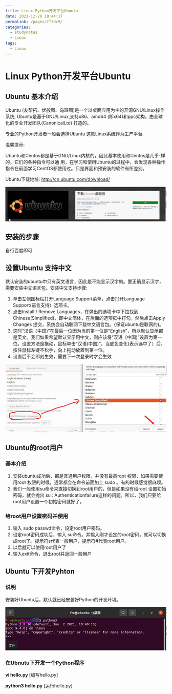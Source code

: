 ```yaml
---
title: Linux Python开发平台Ubuntu
date: 2021-12-20 18:44:17
permalink: /pages/ff3dc9/
categories:
  - studynotes
  - Linux
tags:
  - Linux
---
```

# Linux Python开发平台Ubuntu

## Ubuntu 基本介绍

Ubuntu (友帮拓、优般图、乌班图)是一个以桌面应用为主的开源GNU/Linux操作系统, Ubuntu是基于GNU/Linux,支持x86、amd64 (即x64)和ppc架构，由全球化的专业开发团队(CanonicalLtd) 打造的。

专业的Python开发者一般会选择Ubuntu 这款Linux系统作为生产平台.

温馨提示:

Ubuntu和Centos都是基于GNU/Linux内核的，因此基本使用和Centos是几乎-样的，它们的各种指令可以通
用，在学习和使用Ubuntu的过程中，会发现各种操作指令在前面学习CentOS都使用过。只是界面和预安装的软件有所差别。

Ubuntu下载地址: http://cn.ubuntu.com/download/

![1632411960399](./images/16/01.png)

## 安装的步骤

自行百度即可

## 设置Ubuntu 支持中文

默认安装的ubuntu中只有英文语言，因此是不能显示汉字的。要正确显示汉字，需要安装中文语言包。安装中文支持步骤:

1. 单击左侧图标栏打开Language Support菜单，点击打开Language Support(语言支持）选项卡。
2. 点击Install / Remove Languages，在弹出的选项卡中下拉找到Chinese(Simplified)，即中文简体，在后面的选项框中打勾。然后点击Apply Changes 提交，系统会自动联网下载中文语言包。〈保证ubuntu是联网的)。
3. 这时“汉语〈中国)”在最后一位因为当前第一位是”English”，所以默认显示都是英文。我们如果希望默认显示用中文，则应该将“汉语（中国)”设置为第一位。设置方法是拖动，鼠标单击“汉语(中国)”，当底色变化(表示选中了）后，按住鼠标左键不松手，向上拖动放置到第一位。
4. 设置后不会即刻生效，需要下一次登录时才会生效

![1632412166775](./images/16/02.png)

## Ubuntu的root用户

### 基本介绍

1. 安装ubuntu成功后，都是普通用户权限，并没有最高root 权限，如果需要使用root 权限的时候，通常都会在命令前面加上 sudo 。有的时候感觉很麻烦。
2. 我们一般使用su命令来直接切换到root用户的，但是如果没有给root 设置初始密码，就会抛出 su : Authenticationfailure这样的问题。所以，我们只要给root用户设置一个初始密码就好了。

### 给root用户设置密码并使用

1. 输入 sudo passwd命令，设定root用户密码。
2. 设定root密码成功后，输入 su命令。并输入刚才设定的root密码，就可以切换成root了。提示符s代表一般用户，提示符#代表root用户。
3. 以后就可以使用root用户了
4. 输入exit命令，退出root并返回一般用户

## Ubuntu 下开发Pyhton

###  说明

安装好Ubuntu后，默认就已经安装好Python的开发环境。

![1632412394932](./images/16/03.png)

### 在Ubnutu下开发一个Python程序

**vi hello.py**                   [编写hello.py]

**python3  hello.py**       [运行hello.py]

